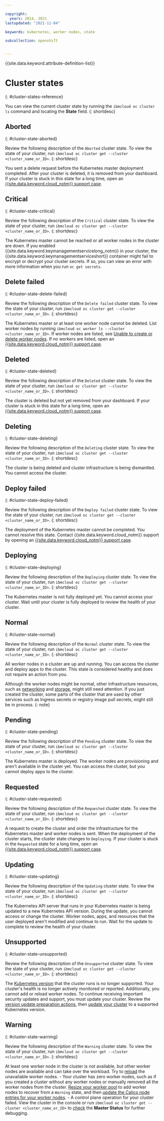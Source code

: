 ```yaml
---

copyright: 
  years: 2014, 2021
lastupdated: "2021-11-04"

keywords: kubernetes, worker nodes, state

subcollection: openshift


---
```


{{site.data.keyword.attribute-definition-list}}


# Cluster states
{: #cluster-states-reference}

You can view the current cluster state by running the `ibmcloud oc cluster ls` command and locating the **State** field.
{: shortdesc}

## Aborted
{: #cluster-state-aborted}

Review the following description of the `Aborted` cluster state. To view the state of your cluster, run `ibmcloud oc cluster get --cluster <cluster_name_or_ID>`.
{: shortdesc}

You sent a delete request before the Kubernetes master deployment completed. After your cluster is deleted, it is removed from your dashboard. If your cluster is stuck in this state for a long time, open an [{{site.data.keyword.cloud_notm}} support case](/docs/containers?topic=containers-get-help).

## Critical
{: #cluster-state-critical}

Review the following description of the `Critical` cluster state. To view the state of your cluster, run `ibmcloud oc cluster get --cluster <cluster_name_or_ID>`.
{: shortdesc}

The Kubernetes master cannot be reached or all worker nodes in the cluster are down. If you enabled {{site.data.keyword.keymanagementservicelong_notm}} in your cluster, the {{site.data.keyword.keymanagementserviceshort}} container might fail to encrypt or decrypt your cluster secrets. If so, you can view an error with more information when you run `oc get secrets`.

## Delete failed
{: #cluster-state-delete-failed}

Review the following description of the `Delete failed` cluster state. To view the state of your cluster, run `ibmcloud oc cluster get --cluster <cluster_name_or_ID>`.
{: shortdesc}

The Kubernetes master or at least one worker node cannot be deleted. List worker nodes by running `ibmcloud oc worker ls --cluster <cluster_name_or_ID>`. If worker nodes are listed, see [Unable to create or delete worker nodes](/docs/containers?topic=containers-worker_infra_errors). If no workers are listed, open an [{{site.data.keyword.cloud_notm}} support case](/docs/containers?topic=containers-get-help).

## Deleted
{: #cluster-state-deleted}

Review the following description of the `Deleted` cluster state. To view the state of your cluster, run `ibmcloud oc cluster get --cluster <cluster_name_or_ID>`.
{: shortdesc}

The cluster is deleted but not yet removed from your dashboard. If your cluster is stuck in this state for a long time, open an [{{site.data.keyword.cloud_notm}} support case](/docs/containers?topic=containers-get-help).

## Deleting
{: #cluster-state-deleting}

Review the following description of the `Deleting` cluster state. To view the state of your cluster, run `ibmcloud oc cluster get --cluster <cluster_name_or_ID>`.
{: shortdesc}

The cluster is being deleted and cluster infrastructure is being dismantled. You cannot access the cluster.

## Deploy failed
{: #cluster-state-deploy-failed}

Review the following description of the `Deploy failed` cluster state. To view the state of your cluster, run `ibmcloud oc cluster get --cluster <cluster_name_or_ID>`.
{: shortdesc}

The deployment of the Kubernetes master cannot be completed. You cannot resolve this state. Contact {{site.data.keyword.cloud_notm}} support by opening an [{{site.data.keyword.cloud_notm}} support case](/docs/containers?topic=containers-get-help).

## Deploying
{: #cluster-state-deploying}

Review the following description of the `Deploying` cluster state. To view the state of your cluster, run `ibmcloud oc cluster get --cluster <cluster_name_or_ID>`.
{: shortdesc}

The Kubernetes master is not fully deployed yet. You cannot access your cluster. Wait until your cluster is fully deployed to review the health of your cluster.

## Normal
{: #cluster-state-normal}

Review the following description of the `Normal` cluster state. To view the state of your cluster, run `ibmcloud oc cluster get --cluster <cluster_name_or_ID>`.
{: shortdesc}

All worker nodes in a cluster are up and running. You can access the cluster and deploy apps to the cluster. This state is considered healthy and does not require an action from you.

Although the worker nodes might be normal, other infrastructure resources, such as [networking](/docs/containers?topic=containers-coredns_lameduck) and [storage](/docs/containers?topic=containers-debug_storage_file), might still need attention. If you just created the cluster, some parts of the cluster that are used by other services such as Ingress secrets or registry image pull secrets, might still be in process.
{: note}


## Pending
{: #cluster-state-pending}

Review the following description of the `Pending` cluster state. To view the state of your cluster, run `ibmcloud oc cluster get --cluster <cluster_name_or_ID>`.
{: shortdesc}

The Kubernetes master is deployed. The worker nodes are provisioning and aren't available in the cluster yet. You can access the cluster, but you cannot deploy apps to the cluster.

## Requested
{: #cluster-state-requested}

Review the following description of the `Requested` cluster state. To view the state of your cluster, run `ibmcloud oc cluster get --cluster <cluster_name_or_ID>`.
{: shortdesc}

A request to create the cluster and order the infrastructure for the Kubernetes master and worker nodes is sent. When the deployment of the cluster starts, the cluster state changes to `Deploying`. If your cluster is stuck in the <code>Requested</code> state for a long time, open an [{{site.data.keyword.cloud_notm}} support case](/docs/containers?topic=containers-get-help).

## Updating
{: #cluster-state-updating}

Review the following description of the `Updating` cluster state. To view the state of your cluster, run `ibmcloud oc cluster get --cluster <cluster_name_or_ID>`.
{: shortdesc}

The Kubernetes API server that runs in your Kubernetes master is being updated to a new Kubernetes API version. During the update, you cannot access or change the cluster. Worker nodes, apps, and resources that the user deployed aren't modified and continue to run. Wait for the update to complete to review the health of your cluster.

## Unsupported
{: #cluster-state-unsupported}

Review the following description of the `Unsupported` cluster state. To view the state of your cluster, run `ibmcloud oc cluster get --cluster <cluster_name_or_ID>`.
{: shortdesc}

The <a href="/docs/containers?topic=containers-cs_versions#cs_versions">Kubernetes version</a> that the cluster runs is no longer supported. Your cluster's health is no longer actively monitored or reported. Additionally, you cannot add or reload worker nodes. To continue receiving important security updates and support, you must update your cluster. Review the [version update preparation actions](/docs/containers?topic=containers-cs_versions#prep-up), then [update your cluster](/docs/containers?topic=containers-update#update) to a supported Kubernetes version.

## Warning
{: #cluster-state-warning}

Review the following description of the `Warning` cluster state. To view the state of your cluster, run `ibmcloud oc cluster get --cluster <cluster_name_or_ID>`.
{: shortdesc}

At least one worker node in the cluster is not available, but other worker nodes are available and can take over the workload. Try to [reload](/docs/openshift?topic=openshift-kubernetes-service-cli#cs_worker_reload) the unavailable worker nodes.
    - Your cluster has zero worker nodes, such as if you created a cluster without any worker nodes or manually removed all the worker nodes from the cluster. [Resize your worker pool](/docs/openshift?topic=openshift-add_workers#resize_pool) to add worker nodes to recover from a `Warning` state, and then [update the Calico node entries for your worker nodes](/docs/containers?topic=containers-zero_nodes_calico_failure).
    - A control plane operation for your cluster failed. View the cluster in the console or run `ibmcloud oc cluster get --cluster <cluster_name_or_ID>` to [check](/docs/containers?topic=containers-debug_master) the **Master Status** for further debugging.






